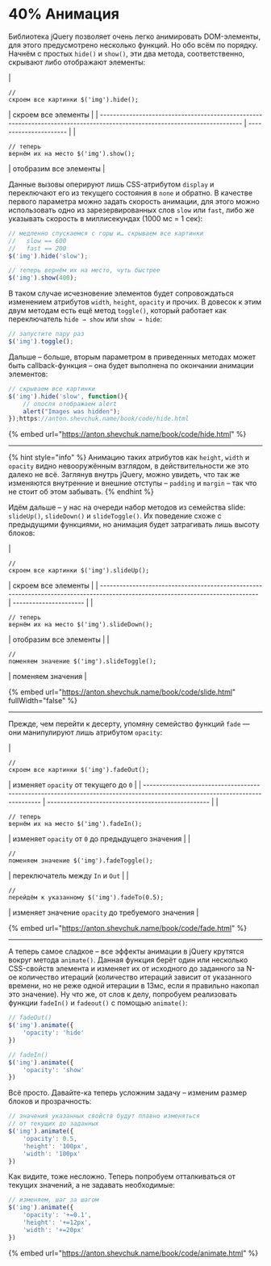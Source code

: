 # 40% Анимация

Библиотека jQuery позволяет очень легко анимировать DOM-элементы, для этого предусмотрено несколько функций. Но обо всём по порядку. Начнём с простых `hide()` и `show()`, эти два метода, соответственно, скрывают либо отображают элементы:

| <pre class="language-javascript"><code class="lang-javascript">// скроем все картинки
$('img').hide();
</code></pre>       | скроем все элементы    |
| -------------------------------------------------------------------------------------------------------------------------- | ---------------------- |
| <pre class="language-javascript"><code class="lang-javascript">// теперь вернём их на место
$('img').show();
</code></pre> | отобразим все элементы |

Данные вызовы оперируют лишь CSS-атрибутом `display` и переключают его из текущего состояния в `none` и обратно. В качестве первого параметра можно задать скорость анимации, для этого можно использовать одно из зарезервированных слов `slow` или `fast`, либо же указывать скорость в миллисекундах (1000 мс = 1 сек):

```javascript
// медленно спускаемся с горы и… скрываем все картинки
//   slow == 600
//   fast == 200
$('img').hide('slow');
```

```javascript
// теперь вернём их на место, чуть быстрее
$('img').show(400);
```

В таком случае исчезновение элементов будет сопровождаться изменением атрибутов `width`, `height`, `opacity` и прочих. В довесок к этим двум методам есть ещё метод `toggle()`, который работает как переключатель `hide → show` или `show → hide`:

```javascript
// запустите пару раз
$('img').toggle();
```

Дальше – больше, вторым параметром в приведенных методах может быть callback-функция – она будет выполнена по окончании анимации элементов:

```javascript
// скрываем все картинки
$('img').hide('slow', function(){
    // опосля отображаем alert
    alert("Images was hidden");
});https://anton.shevchuk.name/book/code/hide.html
```

{% embed url="https://anton.shevchuk.name/book/code/hide.html" %}

***

{% hint style="info" %}
Анимацию таких атрибутов как `height`, `width` и `opacity` видно невооружённым взглядом, в действительности же это далеко не всё. Заглянув внутрь jQuery, можно увидеть, что так же изменяются внутренние и внешние отступы – `padding` и `margin` – так что не стоит об этом забывать.
{% endhint %}

Идём дальше – у нас на очереди набор методов из семейства slide: `slideUp()`, `slideDown()` и `slideToggle()`. Их поведение схоже с предыдущими функциями, но анимация будет затрагивать лишь высоту блоков:

| <pre class="language-javascript"><code class="lang-javascript">// скроем все картинки
$('img').slideUp();
</code></pre>         | скроем все элементы    |
| ------------------------------------------------------------------------------------------------------------------------------- | ---------------------- |
| <pre class="language-javascript"><code class="lang-javascript">// теперь вернём их на место
$('img').slideDown();
</code></pre> | отобразим все элементы |
| <pre class="language-javascript"><code class="lang-javascript">// поменяем значение
$('img').slideToggle();
</code></pre>       | поменяем значения      |

{% embed url="https://anton.shevchuk.name/book/code/slide.html" fullWidth="false" %}

***

Прежде, чем перейти к десерту, упомяну семейство функций `fade` — они манипулируют лишь атрибутом `opacity`:

| <pre class="language-javascript"><code class="lang-javascript">// скроем все картинки
$('img').fadeOut();
</code></pre>      | изменяет `opacity` от текущего до `0`              |
| ---------------------------------------------------------------------------------------------------------------------------- | -------------------------------------------------- |
| <pre class="language-javascript"><code class="lang-javascript">// теперь вернём их на место
$('img').fadeIn();
</code></pre> | изменяет `opacity` от `0` до предыдущего значения  |
| <pre class="language-javascript"><code class="lang-javascript">// поменяем значение
$('img').fadeToggle();
</code></pre>     | переключатель между `In` и `Out`                   |
| <pre class="language-javascript"><code class="lang-javascript">// перейдём к указанному
$('img').fadeTo(0.5);
</code></pre>  | изменяет значение `opacity` до требуемого значения |

{% embed url="https://anton.shevchuk.name/book/code/fade.html" %}

***

А теперь самое сладкое – все эффекты анимации в jQuery крутятся вокруг метода `animate()`. Данная функция берёт один или несколько CSS-свойств элемента и изменяет их от исходного до заданного за N-ое количество итераций (количество итераций зависит от указанного времени, но не реже одной итерации в 13мс, если я правильно накопал это значение). Ну что же, от слов к делу, попробуем реализовать функции `fadeIn()` и `fadeout()` с помощью `animate()`:

```javascript
// fadeOut()
$('img').animate({
    'opacity': 'hide'
})
```

```javascript
// fadeIn()
$('img').animate({
    'opacity': 'show'
})
```

Всё просто. Давайте-ка теперь усложним задачу – изменим размер блоков и прозрачность:

```javascript
// значения указанных свойств будут плавно изменяться
// от текущих до заданных
$('img').animate({
    'opacity': 0.5,
    'height': '100px',
    'width': '100px'
})
```

Как видите, тоже несложно. Теперь попробуем отталкиваться от текущих значений, а не задавать необходимые:

```javascript
// изменяем, шаг за шагом
$('img').animate({
    'opacity': '+=0.1',
    'height': '+=12px',
    'width': '+=20px'
})
```

{% embed url="https://anton.shevchuk.name/book/code/animate.html" %}
